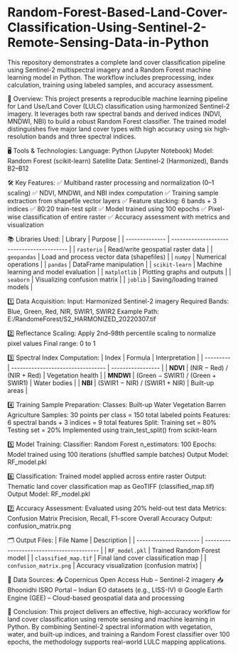 # Random-Forest-Based-Land-Cover-Classification-Using-Sentinel-2-Remote-Sensing-Data-in-Python
This repository demonstrates a complete land cover classification pipeline using Sentinel-2 multispectral imagery and a Random Forest machine learning model in Python. 
The workflow includes preprocessing, index calculation, training using labeled samples, and accuracy assessment.

📌 Overview:
    This project presents a reproducible machine learning pipeline for Land Use/Land Cover (LULC) classification using harmonized Sentinel-2 imagery. It leverages both raw spectral bands and derived indices (NDVI, MNDWI, NBI) to build a robust Random Forest classifier. The trained model distinguishes five major land cover types with high accuracy using six high-resolution bands and three spectral indices.

🖥️ Tools & Technologies:
    Language: Python (Jupyter Notebook)
    Model: Random Forest (scikit-learn)
    Satellite Data: Sentinel-2 (Harmonized), Bands B2–B12

🛠️ Key Features:
    ✅ Multiband raster processing and normalization (0–1 scaling)
    ✅ NDVI, MNDWI, and NBI index computation
    ✅ Training sample extraction from shapefile vector layers
    ✅ Feature stacking: 6 bands + 3 indices
    ✅ 80:20 train-test split
    ✅ Model trained using 100 epochs
    ✅ Pixel-wise classification of entire raster
    ✅ Accuracy assessment with metrics and visualization

📚 Libraries Used:
| Library        | Purpose                                   |
| -------------- | ----------------------------------------- |
| `rasterio`     | Read/write geospatial raster data         |
| `geopandas`    | Load and process vector data (shapefiles) |
| `numpy`        | Numerical operations                      |
| `pandas`       | DataFrame manipulation                    |
| `scikit-learn` | Machine learning and model evaluation     |
| `matplotlib`   | Plotting graphs and outputs               |
| `seaborn`      | Visualizing confusion matrix              |
| `joblib`       | Saving/loading trained models             |


1️⃣ Data Acquisition:
    Input: Harmonized Sentinel-2 imagery
    Required Bands: Blue, Green, Red, NIR, SWIR1, SWIR2
    Example Path: E:/RandomeForest/S2_HARMONIZED_20220307.tif

2️⃣ Reflectance Scaling:
    Apply 2nd–98th percentile scaling to normalize pixel values
    Final range: 0 to 1

3️⃣ Spectral Index Computation:
| Index     | Formula                           | Interpretation    |
| --------- | --------------------------------- | ----------------- |
| **NDVI**  | (NIR − Red) / (NIR + Red)         | Vegetation health |
| **MNDWI** | (Green − SWIR1) / (Green + SWIR1) | Water bodies      |
| **NBI**   | (SWIR1 − NIR) / (SWIR1 + NIR)     | Built-up areas    |


4️⃣ Training Sample Preparation:
    Classes:
      Built-up
      Water
      Vegetation
      Barren
      Agriculture 
   Samples:
      30 points per class = 150 total labeled points
  Features:
      6 spectral bands + 3 indices = 9 total features
  Split:
    Training set = 80%
    Testing set = 20%
    Implemented using train_test_split() from scikit-learn

5️⃣ Model Training:
    Classifier: Random Forest
    n_estimators: 100
    Epochs: Model trained using 100 iterations (shuffled sample batches)
    Output Model: RF_model.pkl
    
6️⃣ Classification:
    Trained model applied across entire raster
    Output: Thematic land cover classification map as GeoTIFF (classified_map.tif)
    Output Model: RF_model.pkl

7️⃣ Accuracy Assessment:
    Evaluated using 20% held-out test data
    Metrics:
      Confusion Matrix
      Precision, Recall, F1-score
      Overall Accuracy
    Output: confusion_matrix.png

🗂️ Output Files:
| File Name              | Description                               |
| ---------------------- | ----------------------------------------- |
| `RF_model.pkl`         | Trained Random Forest model               |
| `classified_map.tif`   | Final land cover classification map       |
| `confusion_matrix.png` | Accuracy visualization (confusion matrix) |

🔗 Data Sources:
    📥 Copernicus Open Access Hub – Sentinel-2 imagery
    📥 Bhoonidhi ISRO Portal – Indian EO datasets (e.g., LISS-IV)
    🌐 Google Earth Engine (GEE) – Cloud-based geospatial data and processing

🎯 Conclusion:
    This project delivers an effective, high-accuracy workflow for land cover classification using remote sensing and machine learning in Python. By combining Sentinel-2 spectral information with vegetation, water, and built-up indices, and training a Random Forest classifier over 100 epochs, the methodology supports real-world LULC mapping applications.
